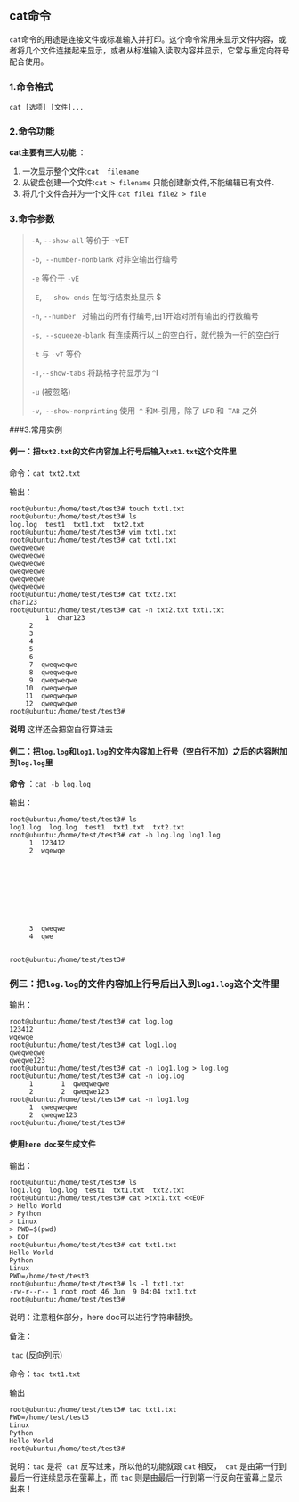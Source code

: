 ## cat命令

`cat`命令的用途是连接文件或标准输入并打印。这个命令常用来显示文件内容，或者将几个文件连接起来显示，或者从标准输入读取内容并显示，它常与重定向符号配合使用。 

### 1.命令格式

`cat [选项] [文件]...`

### 2.命令功能

**cat主要有三大功能** ：

1. 一次显示整个文件:`cat  filename`
2. 从键盘创建一个文件:`cat > filename` 只能创建新文件,不能编辑已有文件.
3. 将几个文件合并为一个文件:`cat file1 file2 > file`

### 3.命令参数

>`-A`, `--show-all`           等价于 -vET
>
>`-b`,` --number-nonblank`    对非空输出行编号
>
>`-e`                       等价于 `-vE`
>
>`-E`,` --show-ends`          在每行结束处显示 $
>
>`-n`, `--number `    对输出的所有行编号,由1开始对所有输出的行数编号
>
>`-s`,` --squeeze-blank`  有连续两行以上的空白行，就代换为一行的空白行 
>
>`-t`  与 `-vT` 等价
>
>`-T`,` --show-tabs `         将跳格字符显示为 ^I
>
>`-u`  (被忽略)
>
>`-v`,` --show-nonprinting`   使用` ^` 和` M- `引用，除了 `LFD` 和` TAB` 之外

###3.常用实例

#### 例一：把`txt2.txt`的文件内容加上行号后输入`txt1.txt`这个文件里

命令：` cat txt2.txt `

输出：

```shell
root@ubuntu:/home/test/test3# touch txt1.txt
root@ubuntu:/home/test/test3# ls
log.log  test1  txt1.txt  txt2.txt
root@ubuntu:/home/test/test3# vim txt1.txt 
root@ubuntu:/home/test/test3# cat txt1.txt 
qweqweqwe
qweqweqwe
qweqweqwe
qweqweqwe
qweqweqwe
qweqweqwe
root@ubuntu:/home/test/test3# cat txt2.txt 
char123
root@ubuntu:/home/test/test3# cat -n txt2.txt txt1.txt 
         1	char123
     2	
     3	
     4	
     5	
     6	
     7	qweqweqwe
     8	qweqweqwe
     9	qweqweqwe
    10	qweqweqwe
    11	qweqweqwe
    12	qweqweqwe
root@ubuntu:/home/test/test3#
```

**说明** 这样还会把空白行算进去

#### 例二：把`log.log`和`log1.log`的文件内容加上行号（空白行不加）之后的内容附加到`log.log`里

**命令** ：`cat -b log.log`

输出：

```shell
root@ubuntu:/home/test/test3# ls
log1.log  log.log  test1  txt1.txt  txt2.txt
root@ubuntu:/home/test/test3# cat -b log.log log1.log 
     1	123412
     2	wqewqe









     3	qweqwe
     4	qwe


root@ubuntu:/home/test/test3#  
```

### 例三：把`log.log`的文件内容加上行号后出入到`log1.log`这个文件里

输出：

```shell
root@ubuntu:/home/test/test3# cat log.log
123412
wqewqe
root@ubuntu:/home/test/test3# cat log1.log
qweqweqwe
qweqwe123
root@ubuntu:/home/test/test3# cat -n log1.log > log.log 
root@ubuntu:/home/test/test3# cat -n log.log 
     1	     1	qweqweqwe
     2	     2	qweqwe123
root@ubuntu:/home/test/test3# cat -n log1.log 
     1	qweqweqwe
     2	qweqwe123
root@ubuntu:/home/test/test3# 
```

#### 使用`here doc`来生成文件

输出：

```shell
root@ubuntu:/home/test/test3# ls
log1.log  log.log  test1  txt1.txt  txt2.txt
root@ubuntu:/home/test/test3# cat >txt1.txt <<EOF
> Hello World
> Python
> Linux
> PWD=$(pwd)
> EOF
root@ubuntu:/home/test/test3# cat txt1.txt 
Hello World
Python
Linux
PWD=/home/test/test3
root@ubuntu:/home/test/test3# ls -l txt1.txt 
-rw-r--r-- 1 root root 46 Jun  9 04:04 txt1.txt
root@ubuntu:/home/test/test3# 
```

说明：注意粗体部分，here doc可以进行字符串替换。

备注：

​	`tac` (反向列示)

命令：`tac txt1.txt `

输出

```shell
root@ubuntu:/home/test/test3# tac txt1.txt 
PWD=/home/test/test3
Linux
Python
Hello World
root@ubuntu:/home/test/test3# 
```

说明：`tac` 是将` cat` 反写过来，所以他的功能就跟 `cat` 相反，` cat` 是由第一行到最后一行连续显示在萤幕上，而 `tac`  则是由最后一行到第一行反向在萤幕上显示出来！